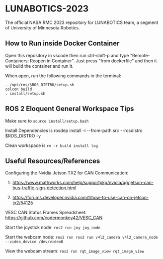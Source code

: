 # LUNABOTICS-2023

The official NASA RMC 2023 repository for LUNABOTICS team, a segment of University of Minnesota Robotics.

## How to Run inside Docker Container

Open this repository in vscode then run ctrl-shift-p and type "Remote-Containers: Reopen in Container".
Just press "from dockerfile" and then it will build the container and run it.

When open, run the following commands in the terminal:

```
. /opt/ros/$ROS_DISTRO/setup.sh
colcon build
. install/setup.sh
```

## ROS 2 Eloquent General Workspace Tips

Make sure to `source install/setup.bash`

Install Dependencies is rosdep install -i --from-path src --rosdistro $ROS_DISTRO -y

Clean workspace is `rm -r build install log`

## Useful Resources/References

Configuring the Nvidia Jetson TX2 for CAN Communication: 

1) https://www.mathworks.com/help/supportpkg/nvidia/ug/jetson-can-bus-traffic-sign-detection.html

2) https://forums.developer.nvidia.com/t/how-to-use-can-on-jetson-tx2/54125

VESC CAN Status Frames Spreadsheet: https://github.com/codermonkey42/VESC_CAN

Start the joystick node: `ros2 run joy joy_node`

Start the webcam node: `ros2 run ros2 run v4l2_camera v4l2_camera_node --video_device /dev/video0`

View the webcam stream: `ros2 run rqt_image_view rqt_image_view`
